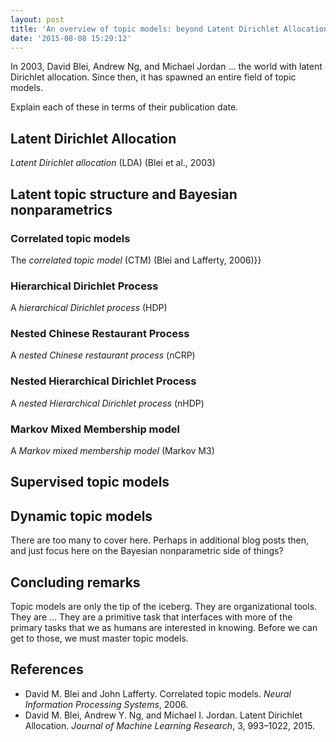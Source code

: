 ```yaml
---
layout: post
title: 'An overview of topic models: beyond Latent Dirichlet Allocation'
date: '2015-08-08 15:29:12'
---
```


In 2003, David Blei, Andrew Ng, and Michael Jordan ... the world with latent Dirichlet allocation. Since then, it has spawned an entire field of topic models.

Explain each of these in terms of their publication date.

## Latent Dirichlet Allocation
_Latent Dirichlet allocation_ (LDA) (Blei et al., 2003)

## Latent topic structure and Bayesian nonparametrics
### Correlated topic models
The _correlated topic model_ (CTM) (Blei and Lafferty, 2006)}}

### Hierarchical Dirichlet Process
A _hierarchical Dirichlet process_ (HDP)

### Nested Chinese Restaurant Process
A _nested Chinese restaurant process_ (nCRP)

### Nested Hierarchical Dirichlet Process
A _nested Hierarchical Dirichlet process_ (nHDP)

### Markov Mixed Membership model
A _Markov mixed membership model_ (Markov M3)

## Supervised topic models

## Dynamic topic models

There are too many to cover here. Perhaps in additional blog posts then, and just focus here on the Bayesian nonparametric side of things?

## Concluding remarks

Topic models are only the tip of the iceberg. They are organizational tools. They are ... They are a primitive task that interfaces with more of the primary tasks that we as humans are interested in knowing. Before we can get to those, we must master topic models.

## References
* David M. Blei and John Lafferty. Correlated topic models. _Neural Information Processing Systems_, 2006.
* David M. Blei, Andrew Y. Ng, and Michael I. Jordan. Latent Dirichlet Allocation. _Journal of Machine Learning Research_, 3, 993–1022, 2015.